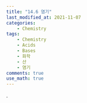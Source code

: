 ```yaml
---
title: "14.6 염기"
last_modified_at: 2021-11-07
categories:
    - Chemistry
tags:
    - Chemistry
    - Acids
    - Bases
    - 화학
    - 산
    - 염기
comments: true
use_math: true
---
```


.
